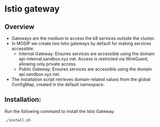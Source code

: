 # Istio gateway
## Overview
* Gateways are the medium to access the k8 services outside the cluster.
* In MOSIP we create two Istio gateways by default for making services accessible.
  * Internal Gateway: Ensures services are accessible using the domain api-internal.sandbox.xyz.net.
                      Access is restricted via WireGuard, allowing only private access.
  * Public Gateway: Ensures services are accessible using the domain api.sandbox.xyz.net.
* The installation script retrieves domain-related values from the global ConfigMap, created in the default namespace.
## Installation:
Run the following command to install the Istio Gateway:
```
./install.sh
```
